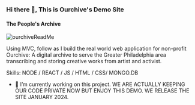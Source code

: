 ### Hi there 👋, This is Ourchive's Demo Site
#### The People's Archive

![ourchiveReadMe](https://user-images.githubusercontent.com/112363356/206269790-28f5bf79-fb9c-4d78-bcf5-300c59191491.png)

Using MVC, follow as I build the real world  web application for non-profit Ourchive: A digital archive to serve the Greater Philadelphia area transcribing and storing creative works from artist and activist. 

Skills: NODE / REACT / JS / HTML / CSS/ MONGO.DB

- 🔭 I’m currently working on this project. WE ARE ACTUALLY KEEPING OUR CODE PRIVATE NOW BUT ENJOY THIS DEMO. WE RELEASE THE SITE JANUARY 2024.




